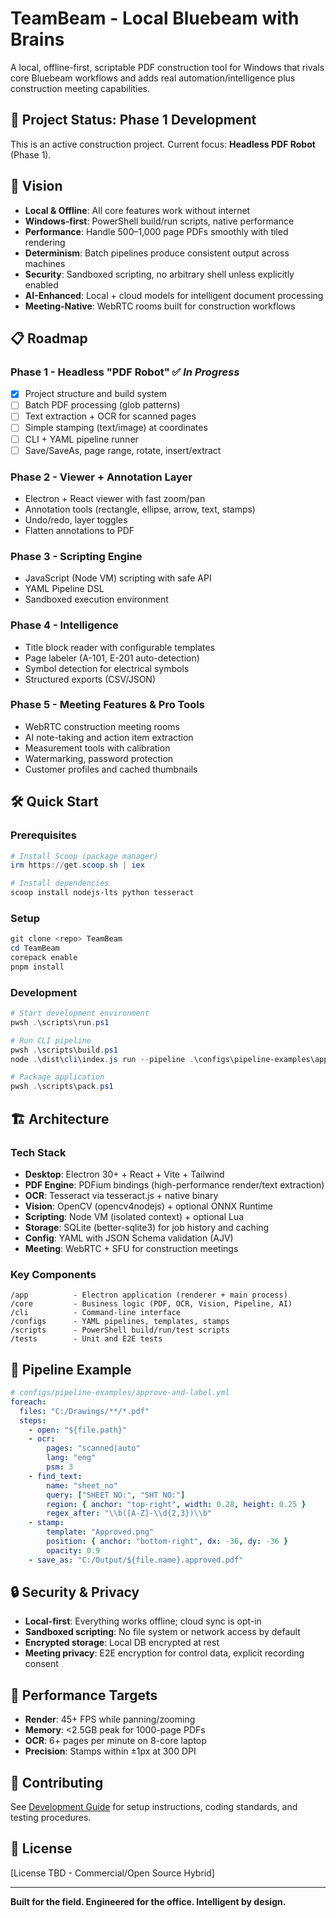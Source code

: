 # TeamBeam - Local Bluebeam with Brains

A local, offline-first, scriptable PDF construction tool for Windows that rivals core Bluebeam workflows and adds real automation/intelligence plus construction meeting capabilities.

## 🚧 Project Status: Phase 1 Development

This is an active construction project. Current focus: **Headless PDF Robot** (Phase 1).

## 🎯 Vision

- **Local & Offline**: All core features work without internet
- **Windows-first**: PowerShell build/run scripts, native performance  
- **Performance**: Handle 500–1,000 page PDFs smoothly with tiled rendering
- **Determinism**: Batch pipelines produce consistent output across machines
- **Security**: Sandboxed scripting, no arbitrary shell unless explicitly enabled
- **AI-Enhanced**: Local + cloud models for intelligent document processing
- **Meeting-Native**: WebRTC rooms built for construction workflows

## 📋 Roadmap

### Phase 1 - Headless "PDF Robot" ✅ *In Progress*
- [x] Project structure and build system
- [ ] Batch PDF processing (glob patterns)
- [ ] Text extraction + OCR for scanned pages
- [ ] Simple stamping (text/image) at coordinates
- [ ] CLI + YAML pipeline runner
- [ ] Save/SaveAs, page range, rotate, insert/extract

### Phase 2 - Viewer + Annotation Layer
- Electron + React viewer with fast zoom/pan
- Annotation tools (rectangle, ellipse, arrow, text, stamps)
- Undo/redo, layer toggles
- Flatten annotations to PDF

### Phase 3 - Scripting Engine  
- JavaScript (Node VM) scripting with safe API
- YAML Pipeline DSL
- Sandboxed execution environment

### Phase 4 - Intelligence
- Title block reader with configurable templates
- Page labeler (A-101, E-201 auto-detection)
- Symbol detection for electrical symbols
- Structured exports (CSV/JSON)

### Phase 5 - Meeting Features & Pro Tools
- WebRTC construction meeting rooms
- AI note-taking and action item extraction
- Measurement tools with calibration
- Watermarking, password protection
- Customer profiles and cached thumbnails

## 🛠️ Quick Start

### Prerequisites
```powershell
# Install Scoop (package manager)
irm https://get.scoop.sh | iex

# Install dependencies
scoop install nodejs-lts python tesseract
```

### Setup
```powershell
git clone <repo> TeamBeam
cd TeamBeam
corepack enable
pnpm install
```

### Development
```powershell
# Start development environment
pwsh .\scripts\run.ps1

# Run CLI pipeline
pwsh .\scripts\build.ps1
node .\dist\cli\index.js run --pipeline .\configs\pipeline-examples\approve-and-label.yml

# Package application
pwsh .\scripts\pack.ps1
```

## 🏗️ Architecture

### Tech Stack
- **Desktop**: Electron 30+ + React + Vite + Tailwind
- **PDF Engine**: PDFium bindings (high-performance render/text extraction)
- **OCR**: Tesseract via tesseract.js + native binary
- **Vision**: OpenCV (opencv4nodejs) + optional ONNX Runtime
- **Scripting**: Node VM (isolated context) + optional Lua
- **Storage**: SQLite (better-sqlite3) for job history and caching
- **Config**: YAML with JSON Schema validation (AJV)
- **Meeting**: WebRTC + SFU for construction meetings

### Key Components
```
/app          - Electron application (renderer + main process)
/core         - Business logic (PDF, OCR, Vision, Pipeline, AI)
/cli          - Command-line interface
/configs      - YAML pipelines, templates, stamps
/scripts      - PowerShell build/run/test scripts
/tests        - Unit and E2E tests
```

## 📖 Pipeline Example

```yaml
# configs/pipeline-examples/approve-and-label.yml
foreach:
  files: "C:/Drawings/**/*.pdf"
  steps:
    - open: "${file.path}"
    - ocr:
        pages: "scanned|auto"
        lang: "eng"
        psm: 3
    - find_text:
        name: "sheet_no"
        query: ["SHEET NO:", "SHT NO:"]
        region: { anchor: "top-right", width: 0.28, height: 0.25 }
        regex_after: "\\b([A-Z]-\\d{2,3})\\b"
    - stamp:
        template: "Approved.png"
        position: { anchor: "bottom-right", dx: -36, dy: -36 }
        opacity: 0.9
    - save_as: "C:/Output/${file.name}.approved.pdf"
```

## 🔒 Security & Privacy

- **Local-first**: Everything works offline; cloud sync is opt-in
- **Sandboxed scripting**: No file system or network access by default
- **Encrypted storage**: Local DB encrypted at rest
- **Meeting privacy**: E2E encryption for control data, explicit recording consent

## 🎯 Performance Targets

- **Render**: 45+ FPS while panning/zooming
- **Memory**: <2.5GB peak for 1000-page PDFs  
- **OCR**: 6+ pages per minute on 8-core laptop
- **Precision**: Stamps within ±1px at 300 DPI

## 📝 Contributing

See [Development Guide](./docs/DEVELOPMENT.md) for setup instructions, coding standards, and testing procedures.

## 📄 License

[License TBD - Commercial/Open Source Hybrid]

---

**Built for the field. Engineered for the office. Intelligent by design.**